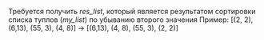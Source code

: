 Требуется получить *res_list*, который является результатом сортировки списка 
туплов (*my_list*) по убыванию второго значения
Пример: [(2, 2), (6,13), (55, 3), (4, 8)] -> [(6,13), (4, 8), (55, 3), (2, 2)]

